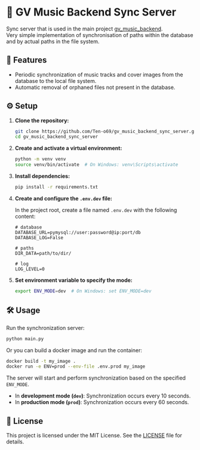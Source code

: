 # 🎵 GV Music Backend Sync Server

Sync server that is used in the main project [gv_music_backend](https://github.com/Ten-o69/gv_music_backend).  
Very simple implementation of synchronisation of paths within the database and by actual paths in the file system.

## 🚀 Features

- Periodic synchronization of music tracks and cover images from the database to the local file system.
- Automatic removal of orphaned files not present in the database.

## ⚙️ Setup

1. **Clone the repository:**

   ```bash
   git clone https://github.com/Ten-o69/gv_music_backend_sync_server.git
   cd gv_music_backend_sync_server
   ```

2. **Create and activate a virtual environment:**

   ```bash
   python -m venv venv
   source venv/bin/activate  # On Windows: venv\Scripts\activate
   ```

3. **Install dependencies:**

   ```bash
   pip install -r requirements.txt
   ```

4. **Create and configure the `.env.dev` file:**

   In the project root, create a file named `.env.dev` with the following content:

   ```env
   # database
   DATABASE_URL=pymysql://user:password@ip:port/db
   DATABASE_LOG=False

   # paths
   DIR_DATA=path/to/dir/

   # log
   LOG_LEVEL=0
   ```

5. **Set environment variable to specify the mode:**

   ```bash
   export ENV_MODE=dev  # On Windows: set ENV_MODE=dev
   ```

## 🛠️ Usage

Run the synchronization server:

```bash
python main.py
```

Or you can build a docker image and run the container:
```bash
docker build -t my_image .
docker run -e ENV=prod --env-file .env.prod my_image
```

The server will start and perform synchronization based on the specified `ENV_MODE`.

- In **development mode (`dev`)**: Synchronization occurs every 10 seconds.
- In **production mode (`prod`)**: Synchronization occurs every 60 seconds.

## 📄 License

This project is licensed under the MIT License. See the [LICENSE](LICENSE) file for details.